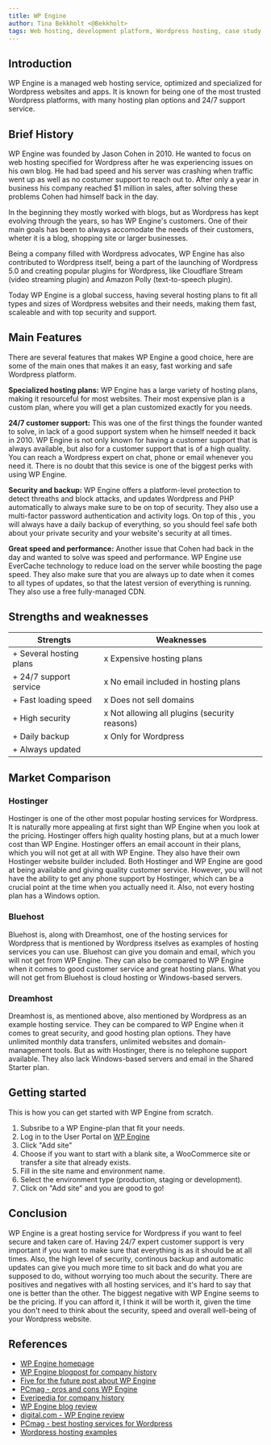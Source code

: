 ```yaml
---
title: WP Engine
author: Tina Bekkholt <@Bekkholt>
tags: Web hosting, development platform, Wordpress hosting, case study
---
```


## Introduction

WP Engine is a managed web hosting service, optimized and specialized for Wordpress websites and apps. It is known for being one of the most trusted Wordpress platforms, with many hosting plan options and 24/7 support service.

## Brief History

WP Engine was founded by Jason Cohen in 2010. He wanted to focus on web hosting specified for Wordpress after he was experiencing issues on his own blog. He had bad speed and his server was crashing when traffic went up as well as no costumer support to reach out to. After only a year in business his company reached $1 million in sales, after solving these problems Cohen had himself back in the day.

In the beginning they mostly worked with blogs, but as Wordpress has kept evolving through the years, so has WP Engine's customers. One of their main goals has been to always accomodate the needs of their customers, wheter it is a blog, shopping site or larger businesses.

Being a company filled with Wordpress advocates, WP Engine has also contributed to Wordpress itself, being a part of the launching of Wordpress 5.0 and creating popular plugins for Wordpress, like Cloudflare Stream (video streaming plugin) and Amazon Polly (text-to-speech plugin).

Today WP Engine is a global success, having several hosting plans to fit all types and sizes of Wordpress websites and their needs, making them fast, scaleable and with top security and support.

## Main Features

There are several features that makes WP Engine a good choice, here are some of the main ones that makes it an easy, fast working and safe Wordpress platform.

**Specialized hosting plans:**
WP Engine has a large variety of hosting plans, making it resourceful for most websites. Their most expensive plan is a custom plan, where you will get a plan customized exactly for you needs.

**24/7 customer support:** This was one of the first things the founder wanted to solve, in lack of a good support system when he himself needed it back in 2010. WP Engine is not only known for having a customer support that is always available, but also for a customer support that is of a high quality. You can reach a Wordpress expert on chat, phone or email whenever you need it. There is no doubt that this sevice is one of the biggest perks with using WP Engine.

**Security and backup:** WP Engine offers a platform-level protection to detect threaths and block attacks, and updates Wordpress and PHP automatically to always make sure to be on top of security. They also use a multi-factor password authentication and activity logs. On top of this , you will always have a daily backup of everything, so you should feel safe both about your private security and your website's security at all times.

**Great speed and performance:**
Another issue that Cohen had back in the day and wanted to solve was speed and performance. WP Engine use EverCache technology to reduce load on the server while boosting the page speed. They also make sure that you are always up to date when it comes to all types of updates, so that the latest version of everything is running. They also use a free fully-managed CDN.

## Strengths and weaknesses

| Strengts                | Weaknesses                                    |
| ----------------------- | --------------------------------------------- |
| + Several hosting plans | x Expensive hosting plans                     |
| + 24/7 support service  | x No email included in hosting plans          |
| + Fast loading speed    | x Does not sell domains                       |
| + High security         | x Not allowing all plugins (security reasons) |
| + Daily backup          | x Only for Wordpress                          |
| + Always updated        |                                               |

## Market Comparison

### Hostinger

Hostinger is one of the other most popular hosting services for Wordpress. It is naturally more appealing at first sight than WP Engine when you look at the pricing. Hostinger offers high quality hosting plans, but at a much lower cost than WP Engine.
Hostinger offers an email account in their plans, which you will not get at all with WP Engine. They also have their own Hostinger website builder included.
Both Hostinger and WP Engine are good at being available and giving quality customer service. However, you will not have the ability to get any phone support by Hostinger, which can be a crucial point at the time when you actually need it. Also, not every hosting plan has a Windows option.

### Bluehost

Bluehost is, along with Dreamhost, one of the hosting services for Wordpress that is mentioned by Wordpress itselves as examples of hosting services you can use. Bluehost can give you domain and email, which you will not get from WP Engine. They can also be compared to WP Engine when it comes to good customer service and great hosting plans. What you will not get from Bluehost is cloud hosting or Windows-based servers.

### Dreamhost

Dreamhost is, as mentioned above, also mentioned by Wordpress as an example hosting service. They can be compared to WP Engine when it comes to great security, and good hosting plan options. They have unlimited monthly data transfers, unlimited websites and domain-management tools. But as with Hostinger, there is no telephone support available. They also lack Windows-based servers and email in the Shared Starter plan.

## Getting started

This is how you can get started with WP Engine from scratch.

1. Subsribe to a WP Engine-plan that fit your needs.
2. Log in to the User Portal on [WP Engine](https://wpengine.com/)
3. Click "Add site"
4. Choose if you want to start with a blank site, a WooCommerce site or transfer a site that already exists.
5. Fill in the site name and environment name.
6. Select the environment type (production, staging or development).
7. Click on "Add site" and you are good to go!

## Conclusion

WP Engine is a great hosting service for Wordpress if you want to feel secure and taken care of. Having 24/7 expert customer support is very important if you want to make sure that everything is as it should be at all times. Also, the high level of security, continous backup and automatic updates can give you much more time to sit back and do what you are supposed to do, without worrying too much about the security. There are positives and negatives with all hosting services, and it's hard to say that one is better than the other. The biggest negative with WP Engine seems to be the pricing. If you can afford it, I think it will be worth it, given the time you don't need to think about the security, speed and overall well-being of your Wordpress website.

## References

- [WP Engine homepage](https://wpengine.com/)
- [WP Engine blogpost for company history](https://wpengine.com/blog/why-and-how-wordpress-works-for-us/)
- [Five for the future post about WP Engine](https://wordpress.org/five-for-the-future/pledge/wp-engine/)
- [PCmag - pros and cons WP Engine](https://uk.pcmag.com/web-hosting-services/40427/wp-engine-web-hosting)
- [Everipedia for company history](https://everipedia.org/wiki/lang_en/WP_Engine)
- [WP Engine blog review](https://themeisle.com/blog/wp-engine-review-for-wordpress/)
- [digital.com - WP Engine review](https://digital.com/wpengine-review/)
- [PCmag - best hosting services for Wordpress](https://uk.pcmag.com/web-hosting-services/46170/the-best-wordpress-web-hosting-services-for-2020#hostinger-web-hosting-28468)
- [Wordpress hosting examples](https://wordpress.org/hosting/)
